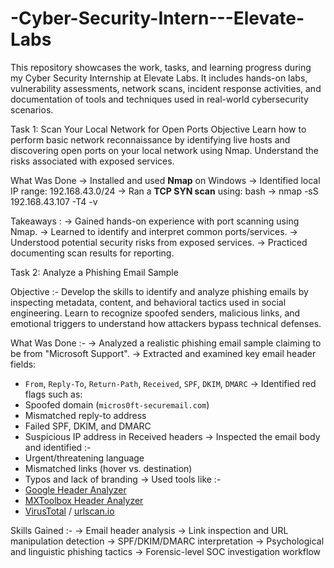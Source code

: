 # -Cyber-Security-Intern---Elevate-Labs
This repository showcases the work, tasks, and learning progress during my Cyber Security Internship at Elevate Labs. It includes hands-on labs, vulnerability assessments, network scans, incident response activities, and documentation of tools and techniques used in real-world cybersecurity scenarios.

Task 1: Scan Your Local Network for Open Ports
Objective
Learn how to perform basic network reconnaissance by identifying live hosts and discovering open ports on your local network using Nmap. Understand the risks associated with exposed services.

What Was Done
-> Installed and used **Nmap** on Windows
-> Identified local IP range: 192.168.43.0/24
-> Ran a **TCP SYN scan** using:
  bash
  -> nmap -sS 192.168.43.107 -T4 -v
  
Takeaways :
-> Gained hands-on experience with port scanning using Nmap.
-> Learned to identify and interpret common ports/services.
-> Understood potential security risks from exposed services.
-> Practiced documenting scan results for reporting.


Task 2: Analyze a Phishing Email Sample

Objective :-
Develop the skills to identify and analyze phishing emails by inspecting metadata, content, and behavioral tactics used in social engineering. Learn to recognize spoofed senders, malicious links, and emotional triggers to understand how attackers bypass technical defenses.

What Was Done :-
-> Analyzed a realistic phishing email sample claiming to be from "Microsoft Support".
-> Extracted and examined key email header fields:
  - `From`, `Reply-To`, `Return-Path`, `Received`, `SPF`, `DKIM`, `DMARC`
-> Identified red flags such as:
  - Spoofed domain (`micros0ft-securemail.com`)
  - Mismatched reply-to address
  - Failed SPF, DKIM, and DMARC
  - Suspicious IP address in Received headers
-> Inspected the email body and identified :-
  - Urgent/threatening language
  - Mismatched links (hover vs. destination)
  - Typos and lack of branding
-> Used tools like :-
  - [Google Header Analyzer](https://toolbox.googleapps.com/apps/messageheader/)
  - [MXToolbox Header Analyzer](https://mxtoolbox.com/EmailHeaders.aspx)
  - [VirusTotal](https://virustotal.com) / [urlscan.io](https://urlscan.io)

Skills Gained :-
-> Email header analysis
-> Link inspection and URL manipulation detection
-> SPF/DKIM/DMARC interpretation
-> Psychological and linguistic phishing tactics
-> Forensic-level SOC investigation workflow
